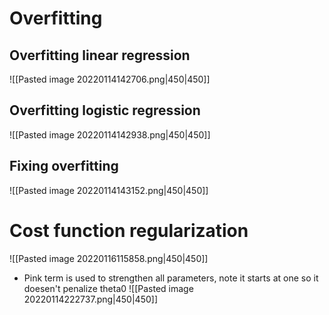 # Overfitting 
## Overfitting linear regression
![[Pasted image 20220114142706.png|450|450]]

## Overfitting logistic regression
![[Pasted image 20220114142938.png|450|450]]
## Fixing overfitting
![[Pasted image 20220114143152.png|450|450]]

# Cost function regularization
![[Pasted image 20220116115858.png|450|450]]
- Pink term is used to strengthen all parameters, note it starts at one so it doesen't penalize theta0 
![[Pasted image 20220114222737.png|450|450]]

